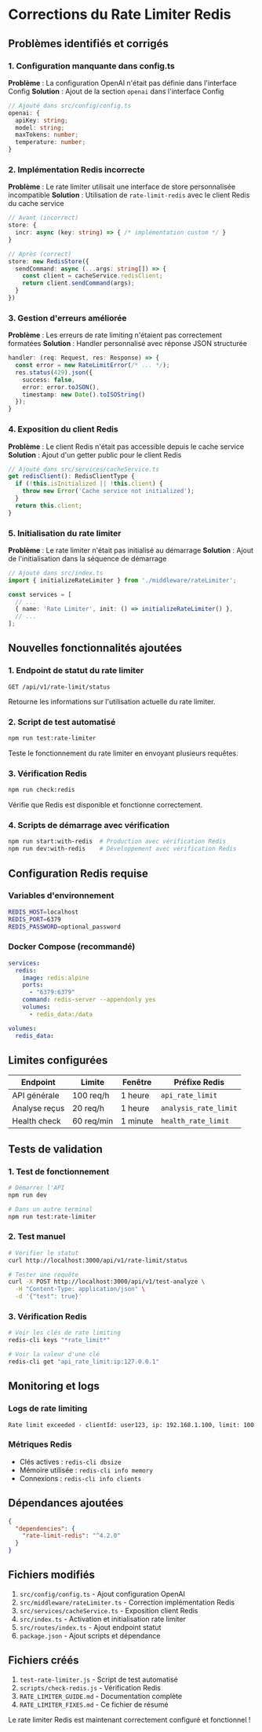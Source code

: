 # Corrections du Rate Limiter Redis

## Problèmes identifiés et corrigés

### 1. Configuration manquante dans config.ts
**Problème** : La configuration OpenAI n'était pas définie dans l'interface Config
**Solution** : Ajout de la section `openai` dans l'interface Config

```typescript
// Ajouté dans src/config/config.ts
openai: {
  apiKey: string;
  model: string;
  maxTokens: number;
  temperature: number;
}
```

### 2. Implémentation Redis incorrecte
**Problème** : Le rate limiter utilisait une interface de store personnalisée incompatible
**Solution** : Utilisation de `rate-limit-redis` avec le client Redis du cache service

```typescript
// Avant (incorrect)
store: {
  incr: async (key: string) => { /* implémentation custom */ }
}

// Après (correct)
store: new RedisStore({
  sendCommand: async (...args: string[]) => {
    const client = cacheService.redisClient;
    return client.sendCommand(args);
  }
})
```

### 3. Gestion d'erreurs améliorée
**Problème** : Les erreurs de rate limiting n'étaient pas correctement formatées
**Solution** : Handler personnalisé avec réponse JSON structurée

```typescript
handler: (req: Request, res: Response) => {
  const error = new RateLimitError(/* ... */);
  res.status(429).json({
    success: false,
    error: error.toJSON(),
    timestamp: new Date().toISOString()
  });
}
```

### 4. Exposition du client Redis
**Problème** : Le client Redis n'était pas accessible depuis le cache service
**Solution** : Ajout d'un getter public pour le client Redis

```typescript
// Ajouté dans src/services/cacheService.ts
get redisClient(): RedisClientType {
  if (!this.isInitialized || !this.client) {
    throw new Error('Cache service not initialized');
  }
  return this.client;
}
```

### 5. Initialisation du rate limiter
**Problème** : Le rate limiter n'était pas initialisé au démarrage
**Solution** : Ajout de l'initialisation dans la séquence de démarrage

```typescript
// Ajouté dans src/index.ts
import { initializeRateLimiter } from './middleware/rateLimiter';

const services = [
  // ...
  { name: 'Rate Limiter', init: () => initializeRateLimiter() },
  // ...
];
```

## Nouvelles fonctionnalités ajoutées

### 1. Endpoint de statut du rate limiter
```http
GET /api/v1/rate-limit/status
```

Retourne les informations sur l'utilisation actuelle du rate limiter.

### 2. Script de test automatisé
```bash
npm run test:rate-limiter
```

Teste le fonctionnement du rate limiter en envoyant plusieurs requêtes.

### 3. Vérification Redis
```bash
npm run check:redis
```

Vérifie que Redis est disponible et fonctionne correctement.

### 4. Scripts de démarrage avec vérification
```bash
npm run start:with-redis  # Production avec vérification Redis
npm run dev:with-redis    # Développement avec vérification Redis
```

## Configuration Redis requise

### Variables d'environnement
```bash
REDIS_HOST=localhost
REDIS_PORT=6379
REDIS_PASSWORD=optional_password
```

### Docker Compose (recommandé)
```yaml
services:
  redis:
    image: redis:alpine
    ports:
      - "6379:6379"
    command: redis-server --appendonly yes
    volumes:
      - redis_data:/data

volumes:
  redis_data:
```

## Limites configurées

| Endpoint | Limite | Fenêtre | Préfixe Redis |
|----------|--------|---------|---------------|
| API générale | 100 req/h | 1 heure | `api_rate_limit` |
| Analyse reçus | 20 req/h | 1 heure | `analysis_rate_limit` |
| Health check | 60 req/min | 1 minute | `health_rate_limit` |

## Tests de validation

### 1. Test de fonctionnement
```bash
# Démarrer l'API
npm run dev

# Dans un autre terminal
npm run test:rate-limiter
```

### 2. Test manuel
```bash
# Vérifier le statut
curl http://localhost:3000/api/v1/rate-limit/status

# Tester une requête
curl -X POST http://localhost:3000/api/v1/test-analyze \
  -H "Content-Type: application/json" \
  -d '{"test": true}'
```

### 3. Vérification Redis
```bash
# Voir les clés de rate limiting
redis-cli keys "*rate_limit*"

# Voir la valeur d'une clé
redis-cli get "api_rate_limit:ip:127.0.0.1"
```

## Monitoring et logs

### Logs de rate limiting
```
Rate limit exceeded - clientId: user123, ip: 192.168.1.100, limit: 100
```

### Métriques Redis
- Clés actives : `redis-cli dbsize`
- Mémoire utilisée : `redis-cli info memory`
- Connexions : `redis-cli info clients`

## Dépendances ajoutées

```json
{
  "dependencies": {
    "rate-limit-redis": "^4.2.0"
  }
}
```

## Fichiers modifiés

1. `src/config/config.ts` - Ajout configuration OpenAI
2. `src/middleware/rateLimiter.ts` - Correction implémentation Redis
3. `src/services/cacheService.ts` - Exposition client Redis
4. `src/index.ts` - Activation et initialisation rate limiter
5. `src/routes/index.ts` - Ajout endpoint statut
6. `package.json` - Ajout scripts et dépendance

## Fichiers créés

1. `test-rate-limiter.js` - Script de test automatisé
2. `scripts/check-redis.js` - Vérification Redis
3. `RATE_LIMITER_GUIDE.md` - Documentation complète
4. `RATE_LIMITER_FIXES.md` - Ce fichier de résumé

Le rate limiter Redis est maintenant correctement configuré et fonctionnel !